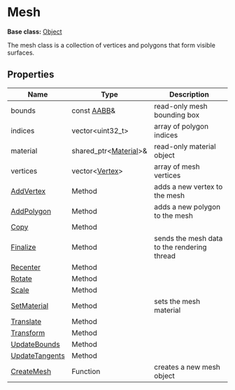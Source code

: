 # Mesh

**Base class:** [Object](Object.md)

The mesh class is a collection of vertices and polygons that form visible surfaces.

## Properties

| Name | Type | Description |
| --- | --- | --- |
| bounds | const [AABB](AABB.md)& | read-only mesh bounding box |
| indices | vector<uint32_t\> | array of polygon indices |
| material | shared_ptr<[Material](Material.md)\>& | read-only material object |
| vertices | vector<[Vertex](Vertex.md)\> | array of mesh vertices |
| [AddVertex](Mesh_AddVertex.md) | Method | adds a new vertex to the mesh |
| [AddPolygon](Mesh_AddPolygon.md) | Method | adds a new polygon to the mesh |
| [Copy](Mesh_Copy.md) | Method | |
| [Finalize](Mesh_Finalize.md) | Method | sends the mesh data to the rendering thread |
| [Recenter](Mesh_Recenter.md) | Method | |
| [Rotate](Mesh_Rotate.md) | Method | |
| [Scale](Mesh_Scale.md) | Method | |
| [SetMaterial](Mesh_SetMaterial.md) | Method | sets the mesh material |
| [Translate](Mesh_Translate.md) | Method | |
| [Transform](Mesh_Transform.md) | Method | |
| [UpdateBounds](Mesh_UpdateBounds.md) | Method | |
| [UpdateTangents](Mesh_UpdateTangents.md) | Method | |
| [CreateMesh](CreateMesh.md) | Function | creates a new mesh object |
